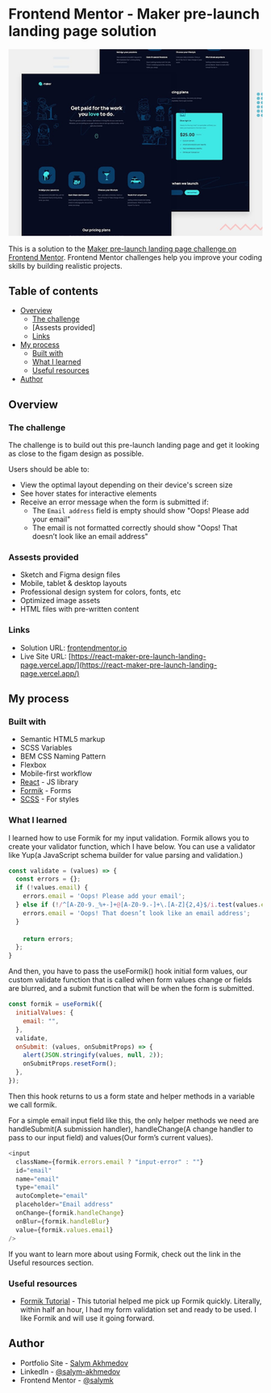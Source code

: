 # Frontend Mentor - Maker pre-launch landing page solution

![Design preview for the Maker pre-launch landing page coding challenge](./preview.jpg)

This is a solution to the [Maker pre-launch landing page challenge on Frontend Mentor](https://www.frontendmentor.io/challenges/maker-prelaunch-landing-page-WVZIJtKLd). Frontend Mentor challenges help you improve your coding skills by building realistic projects.

## Table of contents

- [Overview](#overview)
  - [The challenge](#the-challenge)
  - [Assests provided]
  - [Links](#links)
- [My process](#my-process)
  - [Built with](#built-with)
  - [What I learned](#what-i-learned)
  - [Useful resources](#useful-resources)
- [Author](#author)

## Overview

### The challenge

The challenge is to build out this pre-launch landing page and get it looking as close to the figam design as possible.

Users should be able to:

- View the optimal layout depending on their device's screen size
- See hover states for interactive elements
- Receive an error message when the form is submitted if:
  - The `Email address` field is empty should show "Oops! Please add your email"
  - The email is not formatted correctly should show "Oops! That doesn’t look like an email address"

### Assests provided

- Sketch and Figma design files
- Mobile, tablet & desktop layouts
- Professional design system for colors, fonts, etc
- Optimized image assets
- HTML files with pre-written content

### Links

- Solution URL: [frontendmentor.io](https://www.frontendmentor.io/solutions/react-maker-prelaunch-landing-page-bvaYJN00Z)
- Live Site URL: [https://react-maker-pre-launch-landing-page.vercel.app/](https://react-maker-pre-launch-landing-page.vercel.app/)

## My process

### Built with

- Semantic HTML5 markup
- SCSS Variables
- BEM CSS Naming Pattern
- Flexbox
- Mobile-first workflow
- [React](https://reactjs.org/) - JS library
- [Formik](https://formik.org/) - Forms
- [SCSS](https://sass-lang.com/) - For styles

### What I learned

I learned how to use Formik for my input validation. Formik allows you to create your validator function, which I have below. You can use a validator like Yup(a JavaScript schema builder for value parsing and validation.)

```js
const validate = (values) => {
  const errors = {};
  if (!values.email) {
    errors.email = 'Oops! Please add your email';
  } else if (!/^[A-Z0-9._%+-]+@[A-Z0-9.-]+\.[A-Z]{2,4}$/i.test(values.email)) {
    errors.email = 'Oops! That doesn’t look like an email address';
  }

    return errors;
  };
}
```

And then, you have to pass the useFormik() hook initial form values, our custom validate function that is called when
form values change or fields are blurred, and a submit function that will
be when the form is submitted.

```js
const formik = useFormik({
  initialValues: {
    email: "",
  },
  validate,
  onSubmit: (values, onSubmitProps) => {
    alert(JSON.stringify(values, null, 2));
    onSubmitProps.resetForm();
  },
});
```

Then this hook returns to us a form state and helper methods in a variable we call formik.

For a simple email input field like this, the only helper methods we need are handleSubmit(A submission handler),
handleChange(A change handler to pass to our input field) and values(Our form’s current values).

```js
<input
  className={formik.errors.email ? "input-error" : ""}
  id="email"
  name="email"
  type="email"
  autoComplete="email"
  placeholder="Email address"
  onChange={formik.handleChange}
  onBlur={formik.handleBlur}
  value={formik.values.email}
/>
```

If you want to learn more about using Formik, check out the link in the Useful resources section.

### Useful resources

- [Formik Tutorial](https://formik.org/docs/tutorial) - This tutorial helped me pick up Formik quickly. Literally, within half an hour, I had my form validation set and ready to be used. I like Formik and will use it going forward.

## Author

- Portfolio Site - [Salym Akhmedov](https://www.salymakhmedov.dev/)
- LinkedIn - [@salym-akhmedov](https://www.linkedin.com/in/salym-akhmedov/)
- Frontend Mentor - [@salymk](https://www.frontendmentor.io/profile/salymk)
